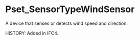 # Pset_SensorTypeWindSensor

A device that senses or detects wind speed and direction.
<!-- end of short definition -->

 HISTORY: Added in IFC4.
